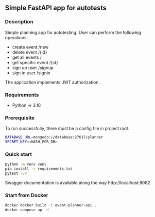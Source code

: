 ## Simple FastAPI app for autotests

### Description

Simple planning app for autotesting. User can perform the following operations:

- create event /new
- delete event /{id}
- get all events /
- get specific event /{id}
- sign up user /signup
- sign in user /signin

The application implements JWT authorization.

### Requirements

- Python => 3.10

### Prerequisite

To run successfully, there must be a config file in project root.

```bash
DATABASE_URL=mongodb://database:27017/planner
SECRET_KEY=<HASH_FOR_DB>
```

### Quick start

```bash
python -m venv venv
pip install -r requirements.txt
pytest -vv
```

Swagger documentation is available along the way http://localhost:8082

### Start from Docker

```bash
docker docker build -t event-planner-api .
docker-compose up -d
```